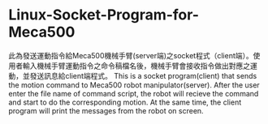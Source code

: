 # Linux-Socket-Program-for-Meca500
此為發送運動指令給Meca500機械手臂(server端)之socket程式（client端）。使用者輸入機械手臂運動指令之命令稿檔名後，機械手臂會接收指令做出對應之運動，並發送訊息給client端程式。
This is a socket program(client) that sends the motion command to Meca500 robot manipulator(server). After the user enter the file name of command script, the robot will recieve the command and start to do the corresponding motion. At the same time, the client program will print the messages from the robot on screen.  
